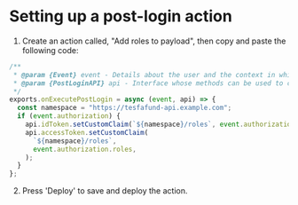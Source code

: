 # Setting up a post-login action

1. Create an action called, "Add roles to payload", then copy and paste the following code:

```js
/**
 * @param {Event} event - Details about the user and the context in which they are logging in.
 * @param {PostLoginAPI} api - Interface whose methods can be used to change the behavior of the login.
 */
exports.onExecutePostLogin = async (event, api) => {
  const namespace = "https://tesfafund-api.example.com";
  if (event.authorization) {
    api.idToken.setCustomClaim(`${namespace}/roles`, event.authorization.roles);
    api.accessToken.setCustomClaim(
      `${namespace}/roles`,
      event.authorization.roles,
    );
  }
};
```

2. Press 'Deploy' to save and deploy the action.
